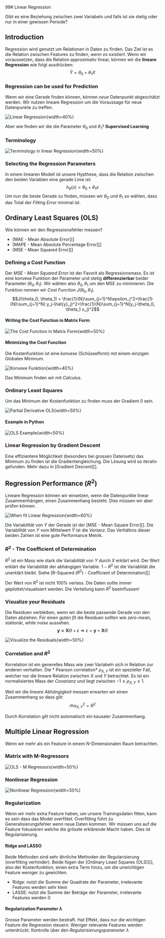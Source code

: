 
99# Linear Regression

Gibt es eine Beziehung zwischen zwei Variabeln und falls ist sie stetig oder nur in einer gewissen
Periode?

## Introduction

Regression wird genutzt um Relationen in Daten zu finden. Das Ziel ist es die Relation zwischen
Features zu finden, *wenn es existiert*. Wenn wir voraussetzen, dass die Relation approximativ
linear, können wir die **lineare Regression** wie folgt ausdrücken:
$$ \hat{Y}=\theta_0+\theta_1X$$

### Regression can be used for Prediction

Wenn wir eine Gerade finden können, können *neue* Datenpunkt abgeschätzt werden. Wir nutzen lineare
Regression um die Voraussage für neue Datenpunkte zu treffen.

![Linear Regression](images/regressionprediction.png){width=40%}

Aber wie finden wir die die Parameter $\theta_0$ und $\theta_1$? **Supervised Learning**

### Terminology

![Terminology in linear Regression](images/terminology.png){width=50%}

### Selecting the Regression Parameters

In einem linearen Modell ist unsere Hypthese, dass die Relation zwischen den beiden Variablen eine
gerade Linie ist:
$$h_\theta(x)=\theta_0+\theta_1x$$ Um nun die beste Gerade zu finden, müssen wir $\theta_0$ und
$\theta_1$ so wählen, dass das Total der *Fitting Error* minimal ist.

## Ordinary Least Squares (OLS)

Wie können wir den Regressionsfehler messen?

* [MAE - Mean Absolute Error][]
* [MAPE - Mean Absolute Percentage Error][]
* [MSE - Mean Squared Error][]

### Defining a Cost Function

Der *MSE - Mean Squared Error* ist der Favorit als Regressionsmass. Es ist eine konvexe Funktion der
Parameter und stetig **differenzierbar** beider Parameter ($\theta_0, \theta_1$). Wir wählen also
$\theta_0, \theta_1$ um den MSE zu minimieren. Die Funktion nennen wir *Cost Function* $J(\theta_0,
\theta_1)$. $$J(\theta_0, \theta_1) = \frac{1}{N}\sum_{j=1}^N\epsilon_j^2=\frac{1}{N}\sum_{j=1}^N(
y_j-\hat{y}_j)^2=\frac{1}{N}\sum_{j=1}^N(y_j-\theta_0, \theta_1 x_j)^2$$

#### Writing the Cost Function in Matrix Form

![The Cost Function in Matrix Form](images/costfunctionmatrix.png){width=50%}

#### Minimizing the Cost Function

Die Kostenfunktion ist eine *konvexe* (Schüsselform) mit einem einzigen Globalen Minimum.

![Konvexe Funktion](images/convexbowl.png){width=40%}

Das Minimum finden wir mit *Calculus*.

### Ordinary Least Squares

Um das Minimum der Kostenfunktion zu finden muss der Gradient $0$ sein.

![Partial Derivative OLS](images/ols.png){width=50%}

#### Example in Python

![OLS Example](images/olspython.png){width=50%}

### Linear Regression by Gradient Descent

Eine effizientere Möglichkeit (besonders bei grossen Datensets) das Minimum zu finden ist die
Gradientengleichung. Die Lösung wird so iterativ gefunden. Mehr dazu in [Gradient Descent][].

## Regression Performance ($R^2$)

Lineare Regression können wir einsetzen, wenn die Datenpunkte linear Zusammenhängen, einen
Zusammenhang besteht. Dies müssen wir aber prüfen können.

![When fit Linear Regression](images/whenlr.png){width=60%}

Die Variabilität von $Y$ der Gerade ist der [MSE - Mean Square Error][]. Die Variabilität von $Y$
vom Mittelwert $\hat{Y}$ ist die *Varianz*. Das Verhältnis dieser beiden Zahlen ist eine gute
Performance Metrik.

### $R^2$ - The Coefficient of Determination

$R^2$ ist ein Mass wie stark die Variabilität von $Y$ durch $X$ erklärt wird. Der Wert erklärt die
Variabilität der abhängigen Variable. $1-R^2$ ist die Variablität die unerklärt bleibt.
Siehe [R-Squared ($R^2$) - Coefficient of Determination][]

Der Wert von $R^2$ ist nicht 100% verlass. Die Daten sollte *immer* geplottet/visualisiert werden.
Die Verteilung kann $R^2$ beeinflussen!

### Visualize your Residuals

Die Residuen verbleiben, wenn wir die beste passende Gerade von den Daten abziehen. Für einen
guten *fit* die Residuen sollten wie *zero-mean*, stationär, *white noise* aussehen. $$\mathbf{y =
X} \Theta + \epsilon \Longrightarrow \epsilon = \mathbf{ y - X} \Theta$$

![Visualize the Residuals](images/visualizeresiduals.png){width=50%}

### Correlation and $R^2$

Korrelation ist ein generelles Mass wie zwei Variabeln sich in Relation zur anderen verhalten. Die *
Pearson correlation* $\rho_{X,Y}$ ist ein spezieller Fall, welcher nur die lineare Relation zwischen
$X$ und $Y$ betrachtet. Es ist ein normalisiertes Mass der *Covarianz* und liegt zwischen $-1 \leq
\rho_{X,Y} \leq 1$.

Weil wir die *lineare Abhängigkeit* messen erwarten wir einen Zusammenhang so dass gilt:
$$rho_{X,Y}^2=R^2$$

Durch Korrelation gilt nicht automatisch ein kausaler Zusammenhang.

## Multiple Linear Regression

Wenn wir mehr als ein Feature in einem $N$-Dimensionalen Raum betrachten.

### Matrix with M-Regressors

![OLS - M Regressors](images/ols-mregressors.png){width=50%}

### Nonlinear Regression

![Nonlinear Regression](images/nonlinearregression.png){width=50%}

### Regularization

Wenn wir mehr extra Feature haben, um unsere Trainingsdaten fitten, kann es sein dass das Model
overfittet. Overfitting führt zu Generalisierungsfehler wenn neue Daten kommen. Wir müssen uns auf
die Feature fokusieren welche die grösste erklärende Macht haben. Dies ist Regularisierung.

#### Ridge and LASSO

Beide Methoden sind sehr ähnliche Methoden der Regularisierung (overfitting verhinder). Beide fügen
der [Ordinary Least Squares (OLS)][], also der Kostenfunktion, einen extra Term hinzu, um die
unwichtigen Feature weniger zu gewichten.

* Ridge: nutzt die Summe der Quadrate der Parameter, irrelevante Features werden sehr klein
* LASSE: nutzt die Summe der Beträge der Parameter, irrelevante Features werden $0$

#### Regularization Parameter $\lambda$

Grosse Parameter werden bestraft. Hat Effekt, dass nur die wichtigen Feature die Regression steuern.
Weniger relevante Features werden unterdrückt. Kontrolle über den *Regularisierungsparameter*
$\lambda$
